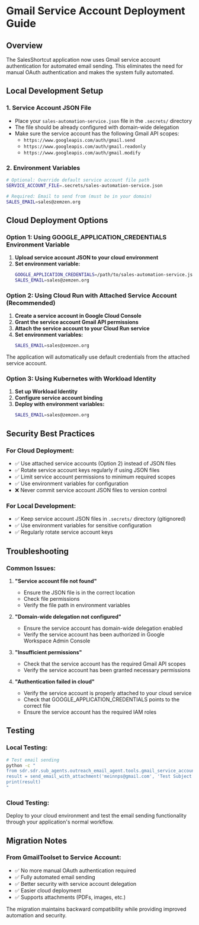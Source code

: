 # Gmail Service Account Deployment Guide

## Overview

The SalesShortcut application now uses Gmail service account authentication for automated email sending. This eliminates the need for manual OAuth authentication and makes the system fully automated.

## Local Development Setup

### 1. Service Account JSON File
- Place your `sales-automation-service.json` file in the `.secrets/` directory
- The file should be already configured with domain-wide delegation
- Make sure the service account has the following Gmail API scopes:
  - `https://www.googleapis.com/auth/gmail.send`
  - `https://www.googleapis.com/auth/gmail.readonly`
  - `https://www.googleapis.com/auth/gmail.modify`

### 2. Environment Variables
```bash
# Optional: Override default service account file path
SERVICE_ACCOUNT_FILE=.secrets/sales-automation-service.json

# Required: Email to send from (must be in your domain)
SALES_EMAIL=sales@zemzen.org
```

## Cloud Deployment Options

### Option 1: Using GOOGLE_APPLICATION_CREDENTIALS Environment Variable

1. **Upload service account JSON to your cloud environment**
2. **Set environment variable:**
   ```bash
   GOOGLE_APPLICATION_CREDENTIALS=/path/to/sales-automation-service.json
   SALES_EMAIL=sales@zemzen.org
   ```

### Option 2: Using Cloud Run with Attached Service Account (Recommended)

1. **Create a service account in Google Cloud Console**
2. **Grant the service account Gmail API permissions**
3. **Attach the service account to your Cloud Run service**
4. **Set environment variables:**
   ```bash
   SALES_EMAIL=sales@zemzen.org
   ```

The application will automatically use default credentials from the attached service account.

### Option 3: Using Kubernetes with Workload Identity

1. **Set up Workload Identity**
2. **Configure service account binding**
3. **Deploy with environment variables:**
   ```bash
   SALES_EMAIL=sales@zemzen.org
   ```

## Security Best Practices

### For Cloud Deployment:
- ✅ Use attached service accounts (Option 2) instead of JSON files
- ✅ Rotate service account keys regularly if using JSON files
- ✅ Limit service account permissions to minimum required scopes
- ✅ Use environment variables for configuration
- ❌ Never commit service account JSON files to version control

### For Local Development:
- ✅ Keep service account JSON files in `.secrets/` directory (gitignored)
- ✅ Use environment variables for sensitive configuration
- ✅ Regularly rotate service account keys

## Troubleshooting

### Common Issues:

1. **"Service account file not found"**
   - Ensure the JSON file is in the correct location
   - Check file permissions
   - Verify the file path in environment variables

2. **"Domain-wide delegation not configured"**
   - Ensure the service account has domain-wide delegation enabled
   - Verify the service account has been authorized in Google Workspace Admin Console

3. **"Insufficient permissions"**
   - Check that the service account has the required Gmail API scopes
   - Verify the service account has been granted necessary permissions

4. **"Authentication failed in cloud"**
   - Verify the service account is properly attached to your cloud service
   - Check that GOOGLE_APPLICATION_CREDENTIALS points to the correct file
   - Ensure the service account has the required IAM roles

## Testing

### Local Testing:
```bash
# Test email sending
python -c "
from sdr.sdr.sub_agents.outreach_email_agent.tools.gmail_service_account_tool import send_email_with_attachment
result = send_email_with_attachment('meinnps@gmail.com', 'Test Subject', 'Test Body')
print(result)
"
```

### Cloud Testing:
Deploy to your cloud environment and test the email sending functionality through your application's normal workflow.

## Migration Notes

### From GmailToolset to Service Account:
- ✅ No more manual OAuth authentication required
- ✅ Fully automated email sending
- ✅ Better security with service account delegation
- ✅ Easier cloud deployment
- ✅ Supports attachments (PDFs, images, etc.)

The migration maintains backward compatibility while providing improved automation and security.